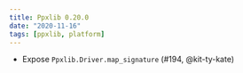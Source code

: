 ```yaml
---
title: Ppxlib 0.20.0
date: "2020-11-16"
tags: [ppxlib, platform]
---
```


- Expose `Ppxlib.Driver.map_signature` (#194, @kit-ty-kate)
